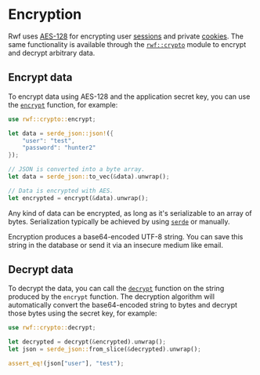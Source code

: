 # Encryption

Rwf uses [AES-128](https://en.wikipedia.org/wiki/Advanced_Encryption_Standard) for encrypting user [sessions](../controllers/sessions) and private [cookies](../controllers/cookies). The same functionality is available through the [`rwf::crypto`](https://docs.rs/rwf/latest/rwf/crypto/index.html) module to encrypt and decrypt arbitrary data.

## Encrypt data

To encrypt data using AES-128 and the application secret key, you can use the [`encrypt`](https://docs.rs/rwf/latest/rwf/crypto/fn.encrypt.html) function, for example:

```rust
use rwf::crypto::encrypt;

let data = serde_json::json!({
    "user": "test",
    "password": "hunter2"
});

// JSON is converted into a byte array.
let data = serde_json::to_vec(&data).unwrap();

// Data is encrypted with AES.
let encrypted = encrypt(&data).unwrap();
```

Any kind of data can be encrypted, as long as it's serializable to an array of bytes. Serialization typically be achieved by using [`serde`](https://docs.rs/serde/latest/serde/) or manually.

Encryption produces a base64-encoded UTF-8 string. You can save this string in the database or send it via an insecure medium like email.

## Decrypt data

To decrypt the data, you can call the [`decrypt`](https://docs.rs/rwf/latest/rwf/crypto/fn.decrypt.html) function on the string produced by the `encrypt` function. The decryption algorithm will automatically convert the base64-encoded string to bytes and decrypt those bytes using the secret key, for example:

```rust
use rwf::crypto::decrypt;

let decrypted = decrypt(&encrypted).unwrap();
let json = serde_json::from_slice(&decrypted).unwrap();

assert_eq!(json["user"], "test");
```
